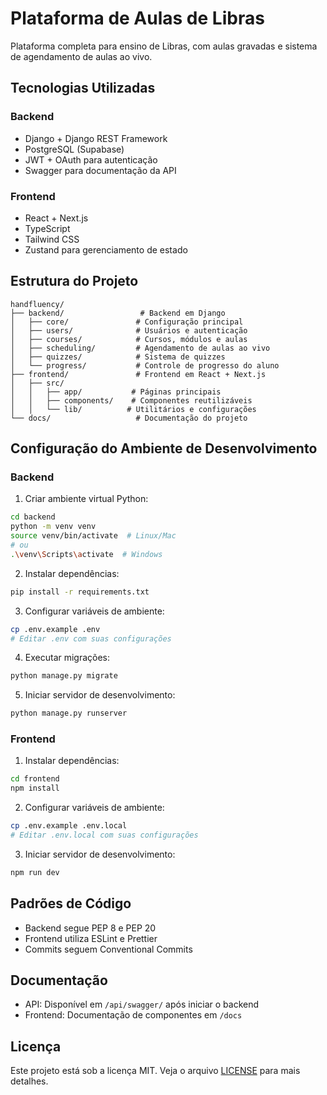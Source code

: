 # Plataforma de Aulas de Libras

Plataforma completa para ensino de Libras, com aulas gravadas e sistema de agendamento de aulas ao vivo.

## Tecnologias Utilizadas

### Backend
- Django + Django REST Framework
- PostgreSQL (Supabase)
- JWT + OAuth para autenticação
- Swagger para documentação da API

### Frontend
- React + Next.js
- TypeScript
- Tailwind CSS
- Zustand para gerenciamento de estado

## Estrutura do Projeto

```
handfluency/
├── backend/                 # Backend em Django
│   ├── core/               # Configuração principal
│   ├── users/              # Usuários e autenticação
│   ├── courses/            # Cursos, módulos e aulas
│   ├── scheduling/         # Agendamento de aulas ao vivo
│   ├── quizzes/            # Sistema de quizzes
│   └── progress/           # Controle de progresso do aluno
├── frontend/               # Frontend em React + Next.js
│   ├── src/
│   │   ├── app/           # Páginas principais
│   │   ├── components/    # Componentes reutilizáveis
│   │   └── lib/          # Utilitários e configurações
└── docs/                   # Documentação do projeto
```

## Configuração do Ambiente de Desenvolvimento

### Backend

1. Criar ambiente virtual Python:
```bash
cd backend
python -m venv venv
source venv/bin/activate  # Linux/Mac
# ou
.\venv\Scripts\activate  # Windows
```

2. Instalar dependências:
```bash
pip install -r requirements.txt
```

3. Configurar variáveis de ambiente:
```bash
cp .env.example .env
# Editar .env com suas configurações
```

4. Executar migrações:
```bash
python manage.py migrate
```

5. Iniciar servidor de desenvolvimento:
```bash
python manage.py runserver
```

### Frontend

1. Instalar dependências:
```bash
cd frontend
npm install
```

2. Configurar variáveis de ambiente:
```bash
cp .env.example .env.local
# Editar .env.local com suas configurações
```

3. Iniciar servidor de desenvolvimento:
```bash
npm run dev
```

## Padrões de Código

- Backend segue PEP 8 e PEP 20
- Frontend utiliza ESLint e Prettier
- Commits seguem Conventional Commits

## Documentação

- API: Disponível em `/api/swagger/` após iniciar o backend
- Frontend: Documentação de componentes em `/docs`

## Licença

Este projeto está sob a licença MIT. Veja o arquivo [LICENSE](LICENSE) para mais detalhes. 